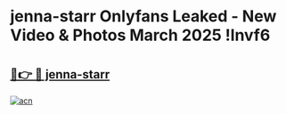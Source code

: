# jenna-starr Onlyfans Leaked - New Video & Photos March 2025 !lnvf6

# <h2><a href="https://kjaxze.iuczelnia.edu.pl?title=jenna-starr&ref=lnvf6">🔗👉 🔴 jenna-starr</a></h2>

[![acn](https://github.com/user-attachments/assets/0f9c940e-d8b0-45ae-aac7-cd30a18b3e1c)](https://kjaxze.iuczelnia.edu.pl?title=jenna-starr&ref=lnvf6)


